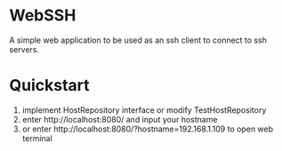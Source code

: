 # WebSSH
A simple web application to be used as an ssh client to connect to ssh servers. 

# Quickstart

1. implement HostRepository interface or modify TestHostRepository
2. enter http://localhost:8080/ and input your hostname
3. or enter http://localhost:8080/?hostname=192.168.1.109 to open web terminal 

